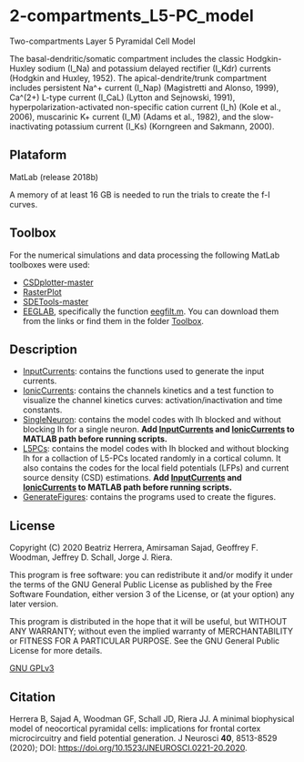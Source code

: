 # 2-compartments_L5-PC_model
Two-compartments Layer 5 Pyramidal Cell Model

The basal-dendritic/somatic compartment includes the classic Hodgkin-Huxley sodium (I_Na) and potassium delayed rectifier (I_Kdr) currents (Hodgkin and Huxley, 1952). The apical-dendrite/trunk compartment includes persistent Na^+ current (I_Nap) (Magistretti and Alonso, 1999), Ca^(2+) L-type current (I_CaL) (Lytton and Sejnowski, 1991), hyperpolarization-activated non-specific cation current (I_h) (Kole et al., 2006), muscarinic K+ current (I_M) (Adams et al., 1982), and the slow-inactivating potassium current (I_Ks) (Korngreen and Sakmann, 2000).

## Plataform
MatLab (release 2018b)

A memory of at least 16 GB is needed to run the trials to create the f-I curves. 

## Toolbox
For the numerical simulations and data processing the following MatLab toolboxes were used:
- [CSDplotter-master](https://github.com/espenhgn/CSDplotter)
- [RasterPlot](https://www.mathworks.com/matlabcentral/fileexchange/45671-flexible-and-fast-spike-raster-plotting)
- [SDETools-master](https://github.com/horchler/SDETools)
- [EEGLAB](https://sccn.ucsd.edu/eeglab/index.php), specifically the function [eegfilt.m](https://sccn.ucsd.edu/~arno/eeglab/auto/eegfilt.html).
You can download them from the links or find them in the folder [Toolbox](Toolbox).

## Description
- [InputCurrents](InputCurrents): contains the functions used to generate the input currents.
- [IonicCurrents](IonicCurrents): contains the channels kinetics and a test function to visualize the channel kinetics curves: activation/inactivation and time constants.
- [SingleNeuron](SingleNeuron): contains the model codes with Ih blocked and without blocking Ih for a single neuron. **Add [InputCurrents](InputCurrents) and [IonicCurrents](IonicCurrents) to MATLAB path before running scripts.**
- [L5PCs](L5PCs): contains the model codes with Ih blocked and without blocking Ih for a collaction of L5-PCs located randomly in a cortical column. It also contains the codes for the local field potentials (LFPs) and current source density (CSD) estimations. **Add [InputCurrents](InputCurrents) and [IonicCurrents](IonicCurrents) to MATLAB path before running scripts.**
- [GenerateFigures](GenerateFigures): contains the programs used to create the figures.

## License
Copyright (C) 2020 Beatriz Herrera, Amirsaman Sajad, Geoffrey F. Woodman, Jeffrey D. Schall, Jorge J. Riera.

This program is free software: you can redistribute it and/or modify
it under the terms of the GNU General Public License as published by
the Free Software Foundation, either version 3 of the License, or
(at your option) any later version.

This program is distributed in the hope that it will be useful,
but WITHOUT ANY WARRANTY; without even the implied warranty of
MERCHANTABILITY or FITNESS FOR A PARTICULAR PURPOSE.  See the
GNU General Public License for more details.

[GNU GPLv3](https://choosealicense.com/licenses/gpl-3.0/)

## Citation
Herrera B, Sajad A, Woodman GF, Schall JD, Riera JJ. A minimal biophysical model of neocortical pyramidal cells: implications for frontal cortex microcircuitry and field potential generation. J Neurosci **40**, 8513-8529 (2020); DOI: https://doi.org/10.1523/JNEUROSCI.0221-20.2020.
